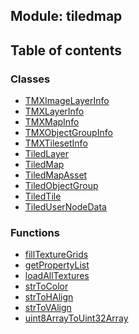 ## Module: tiledmap


<div class="table-of-content">
<h2> Table of contents </h2>


### Classes

- [TMXImageLayerInfo](docs/zh/tiledmap/Class/TMXImageLayerInfo.md)
- [TMXLayerInfo](docs/zh/tiledmap/Class/TMXLayerInfo.md)
- [TMXMapInfo](docs/zh/tiledmap/Class/TMXMapInfo.md)
- [TMXObjectGroupInfo](docs/zh/tiledmap/Class/TMXObjectGroupInfo.md)
- [TMXTilesetInfo](docs/zh/tiledmap/Class/TMXTilesetInfo.md)
- [TiledLayer](docs/zh/tiledmap/Class/TiledLayer.md)
- [TiledMap](docs/zh/tiledmap/Class/TiledMap.md)
- [TiledMapAsset](docs/zh/tiledmap/Class/TiledMapAsset.md)
- [TiledObjectGroup](docs/zh/tiledmap/Class/TiledObjectGroup.md)
- [TiledTile](docs/zh/tiledmap/Class/TiledTile.md)
- [TiledUserNodeData](docs/zh/tiledmap/Class/TiledUserNodeData.md)


### Functions

- [fillTextureGrids](docs/zh/tiledmap/Function/fillTextureGrids.md)
- [getPropertyList](docs/zh/tiledmap/Function/getPropertyList.md)
- [loadAllTextures](docs/zh/tiledmap/Function/loadAllTextures.md)
- [strToColor](docs/zh/tiledmap/Function/strToColor.md)
- [strToHAlign](docs/zh/tiledmap/Function/strToHAlign.md)
- [strToVAlign](docs/zh/tiledmap/Function/strToVAlign.md)
- [uint8ArrayToUint32Array](docs/zh/tiledmap/Function/uint8ArrayToUint32Array.md)

</div>
